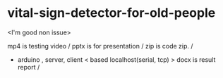 # vital-sign-detector-for-old-people
<I'm good non issue>

mp4 is testing video /
pptx is for presentation / 
zip is code zip.  /
  - arduino , server, client < based localhost(serial, tcp) >
docx is result report /
 
